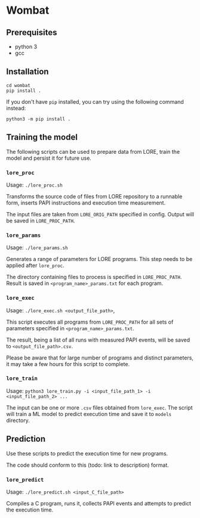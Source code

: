 # Wombat

## Prerequisites

* python 3
* gcc

## Installation

```
cd wombat
pip install .
```

If you don't have `pip` installed, you can try using the following command instead:

```
python3 -m pip install .
```

## Training the model

The following scripts can be used to prepare data from LORE, train the model and persist it for future use.


### `lore_proc`

Usage: `./lore_proc.sh`

Transforms the source code of files from LORE repository to a runnable form, inserts PAPI instructions and execution time measurement.

The input files are taken from `LORE_ORIG_PATH` specified in config. Output will be saved in `LORE_PROC_PATH`.


### `lore_params`

Usage: `./lore_params.sh`

Generates a range of parameters for LORE programs. This step needs to be applied after `lore_proc`.

The directory containing files to process is specified in `LORE_PROC_PATH`. Result is saved in `<program_name>_params.txt` for each program.


### `lore_exec`

Usage: `./lore_exec.sh <output_file_path>`,

This script executes all programs from `LORE_PROC_PATH` for all sets of parameters specified in `<program_name>_params.txt`.

The result, being a list of all runs with measured PAPI events, will be saved to `<output_file_path>.csv`.

Please be aware that for large number of programs and distinct parameters, it may take a few hours for this script to complete.


### `lore_train`

Usage: `python3 lore_train.py -i <input_file_path_1> -i <input_file_path_2> ...`

The input can be one or more `.csv` files obtained from `lore_exec`. The script will train a ML model to predict execution time and save it to `models` directory.


## Prediction

Use these scripts to predict the execution time for new programs.

The code should conform to this (todo: link to description) format.


### `lore_predict`

Usage: `./lore_predict.sh <input_C_file_path>`

Compiles a C program, runs it, collects PAPI events and attempts to predict the execution time.